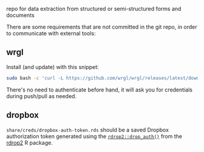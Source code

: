 repo for data extraction from structured or semi-structured forms and documents

There are some requirements that are not committed in the git repo, in order to
communicate with external tools:

## wrgl

Install (and update) with this snippet:

```bash
sudo bash -c 'curl -L https://github.com/wrgl/wrgl/releases/latest/download/install.sh | bash'
```

There's no need to authenticate before hand, it will ask you for credentials
during push/pull as needed.

## dropbox

`share/creds/dropbox-auth-token.rds` should be a saved Dropbox authorization
token generated using the
[`rdrop2::drop_auth()`](https://github.com/karthik/rdrop2) from the
[rdrop2](https://github.com/karthik/rdrop2) R package.
